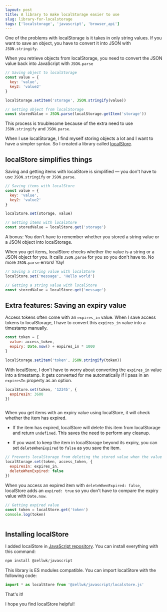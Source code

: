 ```yaml
---
layout: post
title: A library to make localStorage easier to use
slug: library-for-localstorage
tags: ['localstorage', 'javascript', 'browser_api']
---
```


One of the problems with localStorage is it takes in only string values. If you want to save an object, you have to convert it into JSON with `JSON.stringify`.

When you retrieve objects from localStorage, you need to convert the JSON value back into JavaScript with `JSON.parse`

<!-- more -->

```js
// Saving object to localStorage
const value = {
  key: 'value',
  key2: 'value2'
}

localStorage.setItem('storage', JSON.stringify(value))
```

```js
// Getting object from localStorage
const storedValue = JSON.parse(localStorage.getItem('storage'))
```

This process is troublesome because of the extra need to use `JSON.stringify` and `JSON.parse`.

When I use localStorage, I find myself storing objects a lot and I want to have a simpler syntax. So I created a library called [localStore](https://github.com/zellwk/javascript/tree/master/src/browser/localstore).

## localStore simplifies things

Saving and getting items with localStore is simplified — you don't have to use `JSON.stringify` or `JSON.parse`.

```js
// Saving items with localStore
const value = {
  key: 'value',
  key2: 'value2'
}

localStore.set(storage, value)
```

```js
// Getting items with localStore
const storedValue = localStore.get('storage')
```

A bonus: You don't have to remember whether you stored a string value or a JSON object into localStorage.

When you get items, localStore checks whether the value is a string or a JSON object for you. It calls `JSON.parse` for you so you don't have to. No more `JSON.parse` errors! Yay!

```js
// Saving a string value with localStore
localStore.set('message', 'Hello world')
```

```js
// Getting a string value with localStore
const storedValue = localStore.get('message')
```

## Extra features: Saving an expiry value

Access tokens often come with an `expires_in` value. When I save access tokens to localStorage, I have to convert this `expires_in` value into a timestamp manually.

```js
const token = {
  value: access_token,
  expiry: Date.now() + expires_in * 1000
}

localStorage.setItem('token', JSON.stringify(token))
```

With localStore, I don't have to worry about converting the `expires_in` value into a timestamp. It gets converted for me automatically if I pass in an `expiresIn` property as an option.

```js
localStore.set(token, '12345', {
  expiresIn: 3600
})
```

<figure role="figure">
  <img src="/images/2022/localstore/localstore-with-expiry.png" alt="" loading="lazy">
</figure>

When you get items with an expiry value using localStore, it will check whether the item has expired.

- If the item has expired, localStore will delete this item from localStorage and return `undefined`. This saves the need to perform any cleanup.

- If you want to keep the item in localStorage beyond its expiry, you can set `deleteWhenExpired` to `false` as you save the item.

```js
// Prevents localStorage from deleting the stored value when the value expires
localStorage.set(token, access_token, {
  expiresIn: expires_in,
  deleteWhenExpired: false
})
```

When you access an expired item with `deleteWhenExpired: false`, localStore adds an `expired: true` so you don't have to compare the expiry value with `Date.now`.

```js
// Getting expired value
const token = localStore.get('token')
console.log(token)
```

<figure role="figure">
  <img src="/images/2022/localstore/expired-no-delete.png" alt="" loading="lazy">
</figure>

## Installing localStore

I added localStore in [JavaScript repository](https://github.com/zellwk/javascript). You can install everything with this command:

```js
npm install @zellwk/javascript
```

This library is ES modules compatible. You can import localStore with the following code:

```js
import * as localStore from '@zellwk/javascript/localstore.js'
```

That's it!

I hope you find localStore helpful!
